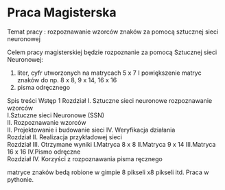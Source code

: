 # Praca Magisterska

Temat pracy : 
rozpoznawanie wzorców znaków za pomocą sztucznej sieci neuronowej

Celem pracy magisterskiej będzie rozpoznanie za pomocą Sztucznej sieci Neuronowej: 
1)	liter, cyfr  utworzonych na matrycach 5 x 7 I powiększenie matryc znaków do np. 8 x 8, 9 x 14, 16 x 16
2)	pisma odręcznego


Spis treści
Wstęp	1
Rozdział I. Sztuczne sieci neuronowe rozpoznawanie wzorców	
I.Sztuczne sieci Neuronowe (SSN)	
II. Rozpoznawanie wzorców	
II.	Projektowanie i budowanie sieci	
IV. Weryfikacja działania	
Rozdział II. Realizacja przykładowej sieci	
Rozdział III. Otrzymane wyniki 
I.Matryca 8 x 8
II.Matryca  9 x 14
III.Matryca 16 x 16	
IV.Pismo odręczne	
Rozdział IV. Korzyści z rozpoznawania pisma ręcznego	

matryce znaków bedą robione w gimpie 8 pikseli x8 pikseli itd.  Praca w pythonie. 





